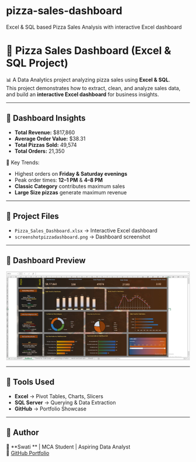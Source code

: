 # pizza-sales-dashboard
Excel &amp; SQL based Pizza Sales Analysis with interactive Excel dashboard
# 🍕 Pizza Sales Dashboard (Excel & SQL Project)

📊 A Data Analytics project analyzing pizza sales using **Excel & SQL**.  
This project demonstrates how to extract, clean, and analyze sales data, and build an **interactive Excel dashboard** for business insights.  

---

## 🔹 Dashboard Insights
- **Total Revenue:** $817,860  
- **Average Order Value:** $38.31  
- **Total Pizzas Sold:** 49,574  
- **Total Orders:** 21,350  

📌 Key Trends:
- Highest orders on **Friday & Saturday evenings**  
- Peak order times: **12–1 PM** & **4–8 PM**  
- **Classic Category** contributes maximum sales  
- **Large Size pizzas** generate maximum revenue  

---

## 📂 Project Files
- `Pizza_Sales_Dashboard.xlsx` → Interactive Excel dashboard  
- `screenshotpizzadashboard.png` → Dashboard screenshot  

---

## 📸 Dashboard Preview
![Dashboard Screenshot](scrrenshotpizzadashboard.png)

---

## 🚀 Tools Used
- **Excel** → Pivot Tables, Charts, Slicers  
- **SQL Server** → Querying & Data Extraction  
- **GitHub** → Portfolio Showcase  

---

## 🙌 Author
👩 **Swati ** | MCA Student | Aspiring Data Analyst    
🔗 [GitHub Portfolio](https://github.com/Swati4300)
